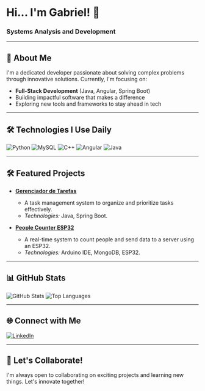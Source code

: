 # Hi... I'm Gabriel! 👋

### Systems Analysis and Development 

---

## 🚀 About Me
I'm a dedicated developer passionate about solving complex problems through innovative solutions. Currently, I'm focusing on:

- **Full-Stack Development** (Java, Angular, Spring Boot)
- Building impactful software that makes a difference
- Exploring new tools and frameworks to stay ahead in tech

---

## 🛠️ Technologies I Use Daily

![Python](https://img.shields.io/badge/Python-3776AB?style=for-the-badge&logo=python&logoColor=white)
![MySQL](https://img.shields.io/badge/MySQL-005C84?style=for-the-badge&logo=mysql&logoColor=white)
![C++](https://img.shields.io/badge/C%2B%2B-00599C?style=for-the-badge&logo=c%2B%2B&logoColor=white)
![Angular](https://img.shields.io/badge/Angular-DD0031?style=for-the-badge&logo=angular&logoColor=white)
![Java](https://img.shields.io/badge/Java-ED8B00?style=for-the-badge&logo=java&logoColor=white)

---

## 🛠️ Featured Projects

- **[Gerenciador de Tarefas](https://github.com/GabrielDutraLima/GerenciadorDeTarefas)**
  - A task management system to organize and prioritize tasks effectively. 
  - *Technologies:* Java, Spring Boot.

- **[People Counter ESP32](https://github.com/GabrielDutraLima/-ESP32-Counter)**
  - A real-time system to count people and send data to a server using an ESP32.
  - *Technologies:* Arduino IDE, MongoDB, ESP32.

---

## 📊 GitHub Stats

![GitHub Stats](https://github-readme-stats.vercel.app/api?username=GabrielDutraLima&show_icons=true&theme=radical)
![Top Languages](https://github-readme-stats.vercel.app/api/top-langs/?username=GabrielDutraLima&layout=compact&theme=radical)

---

## 🌐 Connect with Me

[![LinkedIn](https://img.shields.io/badge/LinkedIn-0077B5?style=for-the-badge&logo=linkedin&logoColor=white
)](https://www.linkedin.com/in/gabriel-dutra-269176310/)

---

## 🚀 Let's Collaborate!
I'm always open to collaborating on exciting projects and learning new things. Let's innovate together!

